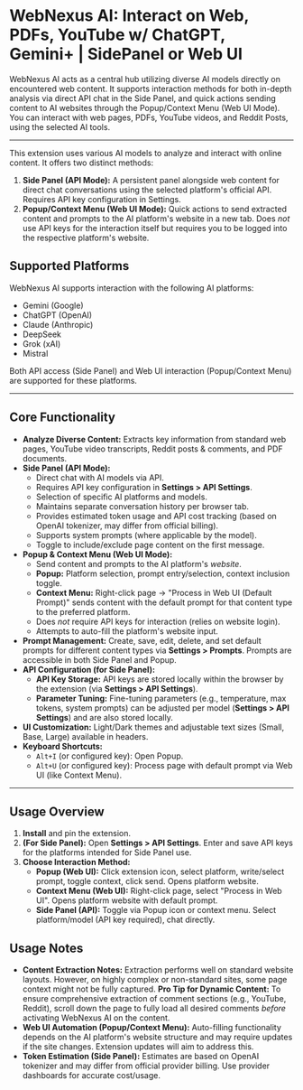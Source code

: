 # WebNexus AI: Interact on Web, PDFs, YouTube w/ ChatGPT, Gemini+ | SidePanel or Web UI

WebNexus AI acts as a central hub utilizing diverse AI models directly on encountered web content. It supports interaction methods for both in-depth analysis via direct API chat in the Side Panel, and quick actions sending content to AI websites through the Popup/Context Menu (Web UI Mode). You can interact with web pages, PDFs, YouTube videos, and Reddit Posts, using the selected AI tools.

---

This extension uses various AI models to analyze and interact with online content. It offers two distinct methods:

1.  **Side Panel (API Mode):** A persistent panel alongside web content for direct chat conversations using the selected platform's official API. Requires API key configuration in Settings.
2.  **Popup/Context Menu (Web UI Mode):** Quick actions to send extracted content and prompts to the AI platform's website in a new tab. Does *not* use API keys for the interaction itself but requires you to be logged into the respective platform's website.

## Supported Platforms

WebNexus AI supports interaction with the following AI platforms:

*   Gemini (Google)
*   ChatGPT (OpenAI)
*   Claude (Anthropic)
*   DeepSeek
*   Grok (xAI)
*   Mistral

Both API access (Side Panel) and Web UI interaction (Popup/Context Menu) are supported for these platforms.

---

## Core Functionality

*   **Analyze Diverse Content:** Extracts key information from standard web pages, YouTube video transcripts, Reddit posts & comments, and PDF documents.
*   **Side Panel (API Mode):**
    *   Direct chat with AI models via API.
    *   Requires API key configuration in **Settings > API Settings**.
    *   Selection of specific AI platforms and models.
    *   Maintains separate conversation history per browser tab.
    *   Provides estimated token usage and API cost tracking (based on OpenAI tokenizer, may differ from official billing).
    *   Supports system prompts (where applicable by the model).
    *   Toggle to include/exclude page content on the first message.
*   **Popup & Context Menu (Web UI Mode):**
    *   Send content and prompts to the AI platform's *website*.
    *   **Popup:** Platform selection, prompt entry/selection, context inclusion toggle.
    *   **Context Menu:** Right-click page -> "Process in Web UI (Default Prompt)" sends content with the default prompt for that content type to the preferred platform.
    *   Does *not* require API keys for interaction (relies on website login).
    *   Attempts to auto-fill the platform's website input.
*   **Prompt Management:** Create, save, edit, delete, and set default prompts for different content types via **Settings > Prompts**. Prompts are accessible in both Side Panel and Popup.
*   **API Configuration (for Side Panel):**
    *   **API Key Storage:** API keys are stored locally within the browser by the extension (via **Settings > API Settings**).
    *   **Parameter Tuning:** Fine-tuning parameters (e.g., temperature, max tokens, system prompts) can be adjusted per model (**Settings > API Settings**) and are also stored locally.
*   **UI Customization:** Light/Dark themes and adjustable text sizes (Small, Base, Large) available in headers.
*   **Keyboard Shortcuts:**
    *   `Alt+I` (or configured key): Open Popup.
    *   `Alt+U` (or configured key): Process page with default prompt via Web UI (like Context Menu).

---

## Usage Overview

1.  **Install** and pin the extension.
2.  **(For Side Panel):** Open **Settings > API Settings**. Enter and save API keys for the platforms intended for Side Panel use.
3.  **Choose Interaction Method:**
    *   **Popup (Web UI):** Click extension icon, select platform, write/select prompt, toggle context, click send. Opens platform website.
    *   **Context Menu (Web UI):** Right-click page, select "Process in Web UI". Opens platform website with default prompt.
    *   **Side Panel (API):** Toggle via Popup icon or context menu. Select platform/model (API key required), chat directly.

## Usage Notes

*   **Content Extraction Notes:** Extraction performs well on standard website layouts. However, on highly complex or non-standard sites, some page context might not be fully captured. **Pro Tip for Dynamic Content:** To ensure comprehensive extraction of comment sections (e.g., YouTube, Reddit), scroll down the page to fully load all desired comments *before* activating WebNexus AI on the content.
*   **Web UI Automation (Popup/Context Menu):** Auto-filling functionality depends on the AI platform's website structure and may require updates if the site changes. Extension updates will aim to address this.
*   **Token Estimation (Side Panel):** Estimates are based on OpenAI tokenizer and may differ from official provider billing. Use provider dashboards for accurate cost/usage.